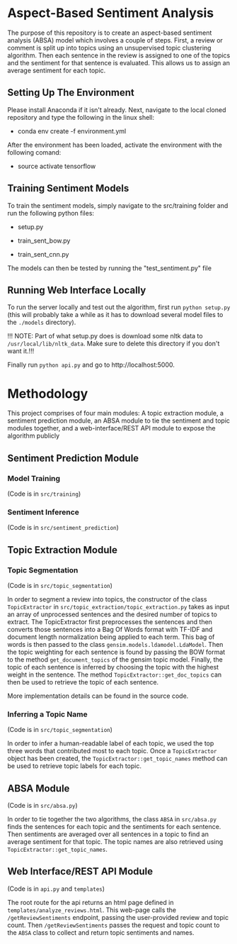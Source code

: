 # Aspect-Based Sentiment Analysis

The purpose of this repository is to create an aspect-based sentiment analysis (ABSA) model which involves a couple of steps. First, a review or comment is split up into topics using an unsupervised topic clustering algorithm. Then each sentence in the review is assigned to one of the topics and the sentiment for that sentence is evaluated. This allows us to assign an average sentiment for each topic.

## Setting Up The Environment

Please install Anaconda if it isn't already. Next, navigate to the local cloned repository and type the following in the linux shell:

* conda env create -f environment.yml

After the environment has been loaded, activate the environment with the following comand:

* source activate tensorflow

## Training Sentiment Models

To train the sentiment models, simply navigate to the src/training folder and run the following python files:

* setup.py

* train_sent_bow.py

* train_sent_cnn.py

The models can then be tested by running the "test_sentiment.py" file

## Running Web Interface Locally
To run the server locally and test out the algorithm, first run `python setup.py` (this will probably take a while as it has to download several model files to the `./models` directory).

!!! NOTE: Part of what setup.py does is download some nltk data to `/usr/local/lib/nltk_data`. Make sure to delete this directory if you don't want it.!!!

Finally run `python api.py` and go to http://localhost:5000.

# Methodology

This project comprises of four main modules: A topic extraction module, a sentiment prediction module, an ABSA module to tie the sentiment and topic modules together, and a web-interface/REST API module to expose the algorithm publicly

## Sentiment Prediction Module
### Model Training
(Code is in `src/training`)

### Sentiment Inference
(Code is in `src/sentiment_prediction`)

## Topic Extraction Module

### Topic Segmentation
(Code is in `src/topic_segmentation`)

In order to segment a review into topics, the constructor of the class `TopicExtractor` in `src/topic_extraction/topic_extraction.py` takes as input an array of unprocessed sentences and the desired number of topics to extract. The TopicExtractor first preprocesses the sentences and then converts those sentences into a Bag Of Words format with TF-IDF and document length normalization being applied to each term. This bag of words is then passed to the class `gensim.models.ldamodel.LdaModel`. Then the topic weighting for each sentence is found by passing the BOW format to the method `get_document_topics` of the gensim topic model. Finally, the topic of each sentence is inferred by choosing the topic with the highest weight in the sentence. The method `TopicExtractor::get_doc_topics` can then be used to retrieve the topic of each sentence.

More implementation details can be found in the source code.

### Inferring a Topic Name
(Code is in `src/topic_segmentation`)

In order to infer a human-readable label of each topic, we used the top three words that contributed most to each topic. Once a `TopicExtractor` object has been created, the `TopicExtractor::get_topic_names` method can be used to retrieve topic labels for each topic.

## ABSA Module
(Code is in `src/absa.py`)

In order to tie together the two algorithms, the class `ABSA` in `src/absa.py` finds the sentences for each topic and the sentiments for each sentence. Then sentiments are averaged over all sentences in a topic to find an average sentiment for that topic. The topic names are also retrieved using `TopicExtractor::get_topic_names`.

## Web Interface/REST API Module
(Code is in `api.py` and `templates`)

The root route for the api returns an html page defined in `templates/analyze_reviews.html`. This web-page calls the `/getReviewSentiments` endpoint, passing the user-provided review and topic count. Then `/getReviewSentiments` passes the request and topic count to the `ABSA` class to collect and return topic sentiments and names.
